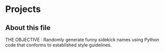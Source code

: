 # Projects

## About this file

THE OBJECTIVE :
Randomly generate funny sidekick names using Python code that conforms
to established style guidelines.
